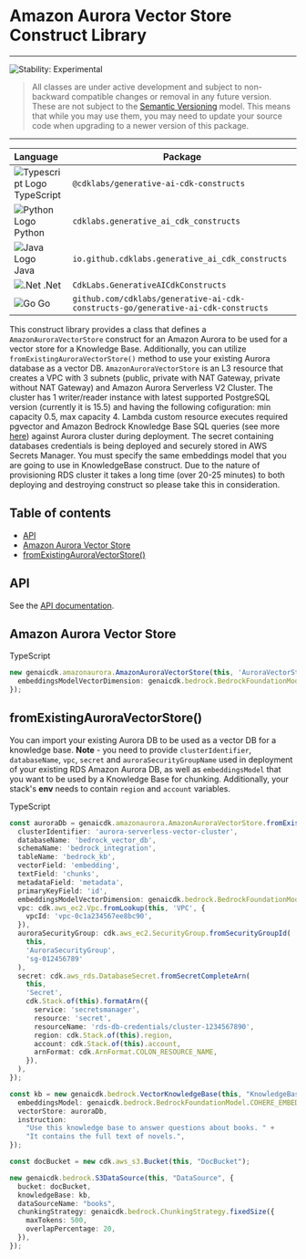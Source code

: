 # Amazon Aurora Vector Store Construct Library
<!--BEGIN STABILITY BANNER-->

---

![Stability: Experimental](https://img.shields.io/badge/stability-Experimental-important.svg?style=for-the-badge)

> All classes are under active development and subject to non-backward compatible changes or removal in any
> future version. These are not subject to the [Semantic Versioning](https://semver.org/) model.
> This means that while you may use them, you may need to update your source code when upgrading to a newer version of this package.

---
<!--END STABILITY BANNER-->


| **Language**     | **Package**        |
|:-------------|-----------------|
|![Typescript Logo](https://docs.aws.amazon.com/cdk/api/latest/img/typescript32.png) TypeScript|`@cdklabs/generative-ai-cdk-constructs`|
|![Python Logo](https://docs.aws.amazon.com/cdk/api/latest/img/python32.png) Python|`cdklabs.generative_ai_cdk_constructs`|
| ![Java Logo](https://docs.aws.amazon.com/cdk/api/latest/img/java32.png) Java                   | `io.github.cdklabs.generative_ai_cdk_constructs`|
| ![.Net](https://docs.aws.amazon.com/cdk/api/latest/img/dotnet32.png) .Net                   | `CdkLabs.GenerativeAICdkConstructs`|
| ![Go](https://docs.aws.amazon.com/cdk/api/latest/img/go32.png) Go                   | `github.com/cdklabs/generative-ai-cdk-constructs-go/generative-ai-cdk-constructs`|

This construct library provides a class that defines a `AmazonAuroraVectorStore` construct for an Amazon Aurora to be used for a vector store for a Knowledge Base. Additionally, you can utilize `fromExistingAuroraVectorStore()` method to use your existing Aurora database as a vector DB. `AmazonAuroraVectorStore` is an L3 resource that creates a VPC with 3 subnets (public, private with NAT Gateway, private without NAT Gateway) and Amazon Aurora Serverless V2 Cluster. The cluster has 1 writer/reader instance with latest supported PostgreSQL version (currently it is 15.5) and having the following cofiguration: min capacity 0.5, max capacity 4. Lambda custom resource executes required pgvector and Amazon Bedrock Knowledge Base SQL queries (see more [here](https://docs.aws.amazon.com/AmazonRDS/latest/AuroraUserGuide/AuroraPostgreSQL.VectorDB.html)) against Aurora cluster during deployment. The secret containing databases credentials is being deployed and securely stored in AWS Secrets Manager. You must specify the same embeddings model that you are going to use in KnowledgeBase construct. Due to the nature of provisioning RDS cluster it takes a long time (over 20-25 minutes) to both deploying and destroying construct so please take this in consideration.

## Table of contents
- [API](#api)
- [Amazon Aurora Vector Store](#amazon-aurora-vector-store)
- [fromExistingAuroraVectorStore()](#fromExistingAuroraVectorStore())

## API
See the [API documentation](../../../apidocs/namespaces/amazonaurora/README.md).

## Amazon Aurora Vector Store

TypeScript

```ts fixture=default-bedrock
new genaicdk.amazonaurora.AmazonAuroraVectorStore(this, 'AuroraVectorStore', {
  embeddingsModelVectorDimension: genaicdk.bedrock.BedrockFoundationModel.COHERE_EMBED_ENGLISH_V3.vectorDimensions!,
});
```

## fromExistingAuroraVectorStore()

You can import your existing Aurora DB to be used as a vector DB for a knowledge base. **Note** - you need to provide `clusterIdentifier`, `databaseName`, `vpc`, `secret` and `auroraSecurityGroupName` used in deployment of your existing RDS Amazon Aurora DB, as well as `embeddingsModel` that you want to be used by a Knowledge Base for chunking. Additionally, your stack's **env** needs to contain `region` and `account` variables.

TypeScript

```ts fixture=default-bedrock
const auroraDb = genaicdk.amazonaurora.AmazonAuroraVectorStore.fromExistingAuroraVectorStore(this, 'ExistingAuroraVectorStore', {
  clusterIdentifier: 'aurora-serverless-vector-cluster',
  databaseName: 'bedrock_vector_db',
  schemaName: 'bedrock_integration',
  tableName: 'bedrock_kb',
  vectorField: 'embedding',
  textField: 'chunks',
  metadataField: 'metadata',
  primaryKeyField: 'id',
  embeddingsModelVectorDimension: genaicdk.bedrock.BedrockFoundationModel.COHERE_EMBED_ENGLISH_V3.vectorDimensions!,
  vpc: cdk.aws_ec2.Vpc.fromLookup(this, 'VPC', {
    vpcId: 'vpc-0c1a234567ee8bc90',
  }),
  auroraSecurityGroup: cdk.aws_ec2.SecurityGroup.fromSecurityGroupId(
    this,
    'AuroraSecurityGroup',
    'sg-012456789'
  ),
  secret: cdk.aws_rds.DatabaseSecret.fromSecretCompleteArn(
    this,
    'Secret',
    cdk.Stack.of(this).formatArn({
      service: 'secretsmanager',
      resource: 'secret',
      resourceName: 'rds-db-credentials/cluster-1234567890',
      region: cdk.Stack.of(this).region,
      account: cdk.Stack.of(this).account,
      arnFormat: cdk.ArnFormat.COLON_RESOURCE_NAME,
    }),
  ),
});

const kb = new genaicdk.bedrock.VectorKnowledgeBase(this, "KnowledgeBase", {
  embeddingsModel: genaicdk.bedrock.BedrockFoundationModel.COHERE_EMBED_ENGLISH_V3,
  vectorStore: auroraDb,
  instruction:
    "Use this knowledge base to answer questions about books. " +
    "It contains the full text of novels.",
});

const docBucket = new cdk.aws_s3.Bucket(this, "DocBucket");

new genaicdk.bedrock.S3DataSource(this, "DataSource", {
  bucket: docBucket,
  knowledgeBase: kb,
  dataSourceName: "books",
  chunkingStrategy: genaicdk.bedrock.ChunkingStrategy.fixedSize({
    maxTokens: 500,
    overlapPercentage: 20,
  }),
});
```
